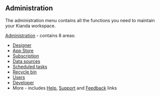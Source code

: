 ## Administration ##

The administration menu contains all the functions you need to maintain your Kianda workspace.

[Administration](platform/administration.md) - contains 8 areas:

- [Designer](platform/designer.md)
- [App Store](platform/appstore.md)
- [Subscription](platform/subscription.md)
- [Data sources](platform/datasources.md)
- [Scheduled tasks](platform/scheduledtasks.md)
- [Recycle bin]([platform/recyclebin.md])
- [Users](platform/users.md)
- [Developer](platform/developer.md)
- More - includes [Help](platform/help.md), [Support](platform/support.md) and [Feedback](platform/feedback.md) links